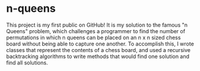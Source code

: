 # n-queens
This project is my first public on GitHub! It is my solution to the famous "n Queens" problem, which challenges a programmer to find the number of permutations in which n queens can be placed on an n x n sized chess board without being able to capture one another. To accomplish this, I wrote classes that represent the contents of a chess board, and used a recursive backtracking algorithms to write methods that would find one solution and find all solutions.
